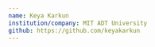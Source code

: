 ```yaml
---
name: Keya Karkun
institution/company: MIT ADT University
github: https://github.com/keyakarkun
---
```

